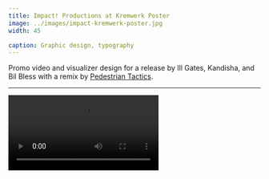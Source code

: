 ```yaml
---
title: Impact! Productions at Kremwerk Poster
image: ../images/impact-kremwerk-poster.jpg
width: 45

caption: Graphic design, typography
---
```


Promo video and visualizer design for a release by Ill Gates, Kandisha, and Bil Bless with a remix by [Pedestrian Tactics](http://pedestriantactics.com).

---

<video controls src="images/animal-remix/animal-remix-video.mp4"></video>